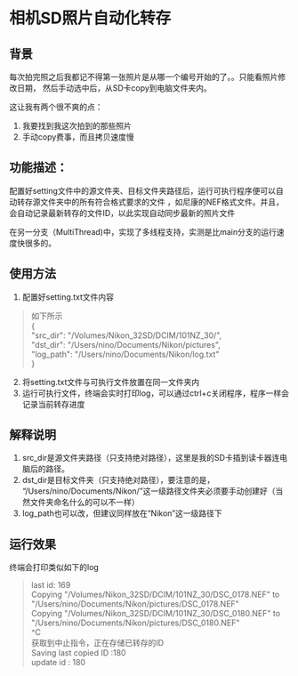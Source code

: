 # 相机SD照片自动化转存
## 背景
每次拍完照之后我都记不得第一张照片是从哪一个编号开始的了。。只能看照片修改日期，
然后手动选中后，从SD卡copy到电脑文件夹内。

这让我有两个很不爽的点：
1. 我要找到我这次拍到的那些照片
2. 手动copy费事，而且拷贝速度慢

## 功能描述：
配置好setting文件中的源文件夹、目标文件夹路径后，运行可执行程序便可以自动转存源文件夹中的所有符合格式要求的文件
，如尼康的NEF格式文件。并且，会自动记录最新转存的文件ID，以此实现自动同步最新的照片文件

在另一分支（MultiThread)中，实现了多线程支持，实测是比main分支的运行速度快很多的。

## 使用方法
1. 配置好setting.txt文件内容
> 如下所示 \
{\
"src_dir": "/Volumes/Nikon_32SD/DCIM/101NZ_30/", \
"dst_dir": "/Users/nino/Documents/Nikon/pictures", \
"log_path": "/Users/nino/Documents/Nikon/log.txt"\
}

2. 将setting.txt文件与可执行文件放置在同一文件夹内
3. 运行可执行文件，终端会实时打印log，可以通过ctrl+c关闭程序，程序一样会记录当前转存进度

## 解释说明
1. src_dir是源文件夹路径（只支持绝对路径），这里是我的SD卡插到读卡器连电脑后的路径。
2. dst_dir是目标文件夹（只支持绝对路径），要注意的是，
“/Users/nino/Documents/Nikon/”这一级路径文件夹必须要手动创建好（当然文件夹命名什么的可以不一样）
3. log_path也可以改，但建议同样放在“Nikon”这一级路径下

## 运行效果
终端会打印类似如下的log
> last id: 169 \
Copying "/Volumes/Nikon_32SD/DCIM/101NZ_30/DSC_0178.NEF" to "/Users/nino/Documents/Nikon/pictures/DSC_0178.NEF" \
Copying "/Volumes/Nikon_32SD/DCIM/101NZ_30/DSC_0180.NEF" to "/Users/nino/Documents/Nikon/pictures/DSC_0180.NEF" \
^C \
获取到中止指令，正在存储已转存的ID \
Saving last copied ID :180 \
update id : 180